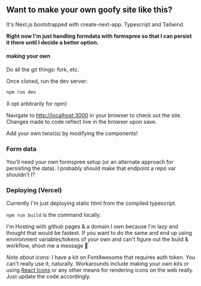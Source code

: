 ## Want to make your own goofy site like this?
It's Next.js bootstrapped with create-next-app. Typescript and Tailwind.

**Right now I'm just handling formdata with formspree so that I can persist it there until I decide a better option.**

#### making your own
Do all the git things: fork, etc.

Once cloned, run the dev server:

```bash
npm run dev
```
(I opt arbitrarily for npm)

Navigate to [http://localhost:3000](http://localhost:3000) in your browser to check out the site. Changes made to code reflect live in the browser upon save.

Add your own twist(s) by modifying the components!

### Form data
You'll need your own formspree setup (or an alternate approach for persisting the data). I probably should make that endpoint a repo var shouldn't I?

### Deploying (Vercel)

Currently I'm just deploying static html from the compiled typescript.

`npm run build` is the command locally.

I'm Hosting with github pages & a domain I own because I'm lazy and thought that would be fastest. If you want to do the same and end up using environment variables/tokens of your own and can't figure out the build & workflow, shoot me a message 📯

_Note about icons:_ I have a kit on FontAwesome that requires auth token. You can't really use it, naturally. Workarounds include making your own kits or using [React Icons](https://react-icons.github.io/react-icons/) or any other means for rendering icons on the web really. Just update the code accordingly. 
